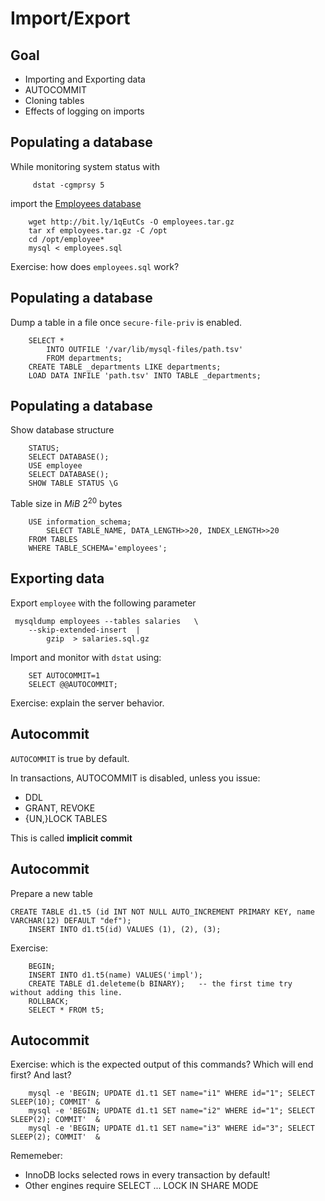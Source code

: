 
# Import/Export

## Goal

  - Importing and Exporting data
  - AUTOCOMMIT
  - Cloning tables
  - Effects of logging on imports


## Populating a database
While monitoring system status with
 
         dstat -cgmprsy 5
    
import the [Employees database](http://bit.ly/1qEutCs) 

        wget http://bit.ly/1qEutCs -O employees.tar.gz
        tar xf employees.tar.gz -C /opt
        cd /opt/employee*
        mysql < employees.sql

Exercise: how does `employees.sql` work?

## Populating a database

Dump a table in a file once `secure-file-priv` is enabled.

        SELECT * 
            INTO OUTFILE '/var/lib/mysql-files/path.tsv'
            FROM departments;
        CREATE TABLE _departments LIKE departments;
        LOAD DATA INFILE 'path.tsv' INTO TABLE _departments;


## Populating a database
Show database structure 

        STATUS;
        SELECT DATABASE();
        USE employee
        SELECT DATABASE();
        SHOW TABLE STATUS \G
        
Table size in $MiB$ $2^{20}$ bytes

        USE information_schema;
            SELECT TABLE_NAME, DATA_LENGTH>>20, INDEX_LENGTH>>20 
        FROM TABLES
        WHERE TABLE_SCHEMA='employees';
        

## Exporting data
Export  `employee` with the following parameter

     mysqldump employees --tables salaries   \
        --skip-extended-insert  | 
            gzip  > salaries.sql.gz
        
Import and monitor with `dstat` using: 
        
        SET AUTOCOMMIT=1
        SELECT @@AUTOCOMMIT;
        
Exercise: explain the server behavior.


## Autocommit

`AUTOCOMMIT` is true by default.

In transactions, AUTOCOMMIT is disabled, unless you issue:

  - DDL
  - GRANT, REVOKE
  - {UN,}LOCK TABLES

This is called **implicit commit**

## Autocommit

Prepare a new table

	CREATE TABLE d1.t5 (id INT NOT NULL AUTO_INCREMENT PRIMARY KEY, name VARCHAR(12) DEFAULT "def");
        INSERT INTO d1.t5(id) VALUES (1), (2), (3); 

Exercise: 

        BEGIN; 
        INSERT INTO d1.t5(name) VALUES('impl'); 
        CREATE TABLE d1.deleteme(b BINARY);   -- the first time try without adding this line.
        ROLLBACK; 
        SELECT * FROM t5;



## Autocommit

Exercise: which is the expected output of this commands? Which will end first? And last?

        
        mysql -e 'BEGIN; UPDATE d1.t1 SET name="i1" WHERE id="1"; SELECT SLEEP(10); COMMIT' &
        mysql -e 'BEGIN; UPDATE d1.t1 SET name="i2" WHERE id="1"; SELECT SLEEP(2); COMMIT'  &
        mysql -e 'BEGIN; UPDATE d1.t1 SET name="i3" WHERE id="3"; SELECT SLEEP(2); COMMIT'  &

Rememeber: 

  - InnoDB locks selected rows in every transaction by default!
  - Other engines require SELECT ... LOCK IN SHARE MODE
     
     
        
